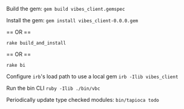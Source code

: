 Build the gem:
`gem build vibes_client.gemspec`

Install the gem:
`gem install vibes_client-0.0.0.gem`

== OR ==

`rake build_and_install`

== OR ==

`rake bi`

Configure `irb`'s load path to use a local gem
`irb -Ilib vibes_client`

Run the bin CLI
`ruby -Ilib ./bin/vbc`

Periodically update type checked modules:
`bin/tapioca todo`